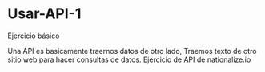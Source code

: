 # Usar-API-1

Ejercicio básico

 Una API es basicamente traernos datos de otro lado,
 Traemos  texto de otro sitio web para hacer consultas de datos.
 Ejercicio de API de nationalize.io
 
 
